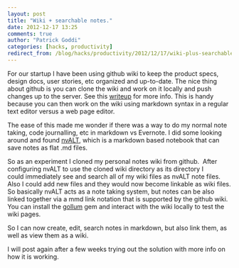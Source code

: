 ```yaml
---
layout: post
title: "Wiki + searchable notes."
date: 2012-12-17 13:25
comments: true
author: "Patrick Goddi"
categories: [hacks, productivity]
redirect_from: /blog/hacks/productivity/2012/12/17/wiki-plus-searchable-notes
---
```

For our startup I have been using github wiki to keep the product specs, design docs, user stories, etc organized and up-to-date. The nice thing about github is you can clone the wiki and work on it locally and push changes up to the server. See this <a href="https://github.com/wicketstuff/core/wiki/Editing-Wiki-Locally" title="writeup" target="_blank">writeup</a> for more info. This is handy because you can then work on the wiki using markdown syntax in a regular text editor versus a web page editor.

The ease of this made me wonder if there was a way to do my normal note taking, code journalling, etc in markdown vs Evernote. I did some looking around and found <a href="http://brettterpstra.com/project/nvalt/" title="nvAlt" target="_blank">nvALT</a>, which is a markdown based notebook that can save notes as flat .md files.

So as an experiment I cloned my personal notes wiki from github.  After configuring nvALT to use the cloned wiki directory as its directory I could immediately see and search all of my wiki files as nvALT note files. Also I could add new files and they would now become linkable as wiki files. So basically nvALT acts as a note taking system, but notes can be also linked together via a mmd link notation that is supported by the github wiki. You can install the <a href="https://github.com/github/gollum" title="Gollum">gollum</a> gem and interact with the wiki locally to test the wiki pages.

So I can now create, edit, search notes in markdown, but also link them, as well as view them as a wiki.

I will post again after a few weeks trying out the solution with more info on how it is working. 